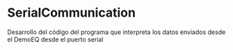 # SerialCommunication
Desarrollo del código del programa que interpreta los datos enviados desde el DemoEQ desde el puerto serial
